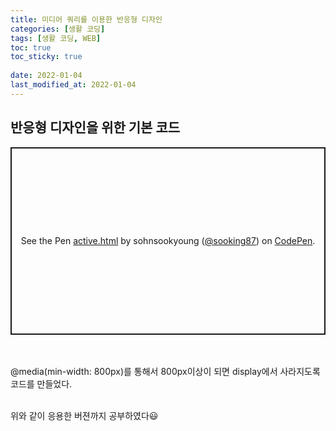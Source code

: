 ```yaml
---
title: 미디어 쿼리를 이용한 반응형 디자인
categories: [생활 코딩]
tags: [생활 코딩, WEB]
toc: true
toc_sticky: true
 
date: 2022-01-04
last_modified_at: 2022-01-04
---
```



## 반응형 디자인을 위한 기본 코드

<p class="codepen" data-height="300" data-default-tab="html,result" data-slug-hash="VwMxBaP" data-user="sooking87" style="height: 300px; box-sizing: border-box; display: flex; align-items: center; justify-content: center; border: 2px solid; margin: 1em 0; padding: 1em;">
  <span>See the Pen <a href="https://codepen.io/sooking87/pen/VwMxBaP">
  active.html</a> by sohnsookyoung (<a href="https://codepen.io/sooking87">@sooking87</a>)
  on <a href="https://codepen.io">CodePen</a>.</span>
</p>
<script async src="https://cpwebassets.codepen.io/assets/embed/ei.js"></script><br>
<br>
@media(min-width: 800px)를 통해서 800px이상이 되면 display에서 사라지도록 코드를 만들었다. 

<script src="https://gist.github.com/sooking87/2f550d6fe4d526b667ee8fe6bfc638ad.js"></script>
<br>위와 같이 응용한 버젼까지 공부하였다😃
